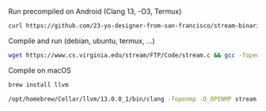 Run precompiled on Android (Clang 13, -O3, Termux)
```bash
curl https://github.com/23-yo-designer-from-san-francisco/stream-binaries/raw/master/stream -o stream && chmod +x stream && ./stream
```

Compile and run (debian, ubuntu, termux, ...)
```bash
wget https://www.cs.virginia.edu/stream/FTP/Code/stream.c && gcc -fopenmp -D_OPENMP stream.c -O3 -o stream -DNTIMES=100 && ./stream
```

Compile on macOS

```bash
brew install llvm
```

```bash
/opt/homebrew/Cellar/llvm/13.0.0_1/bin/clang -fopenmp -D_OPENMP stream.c -O3 -o stream -L/opt/homebrew/Cellar/libomp/13.0.0/lib
```

